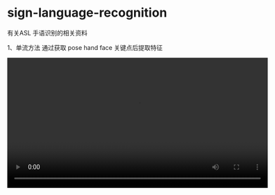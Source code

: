 # sign-language-recognition
有关ASL 手语识别的相关资料

1、单流方法 通过获取 pose hand face 关键点后提取特征



<video controls width="600">
  <source src="test_video/0925_1.mp4" type="video/mp4">
</video>


